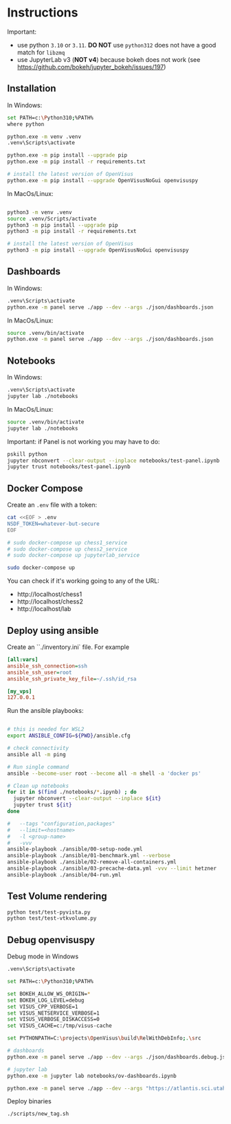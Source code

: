 # Instructions

Important:

- use python `3.10` or `3.11`.  **DO NOT** use `python312` does not have a good match for `libzmq`
- use  JupyterLab v3 (**NOT v4**) because bokeh does not work (see https://github.com/bokeh/jupyter_bokeh/issues/197)

## Installation

In Windows:

```bash
set PATH=c:\Python310;%PATH%
where python

python.exe -m venv .venv
.venv\Scripts\activate

python.exe -m pip install --upgrade pip
python.exe -m pip install -r requirements.txt

# install the latest version of OpenVisus
python.exe -m pip install --upgrade OpenVisusNoGui openvisuspy
```

In MacOs/Linux:

```bash

python3 -m venv .venv
source .venv/Scripts/activate
python3 -m pip install --upgrade pip
python3 -m pip install -r requirements.txt

# install the latest version of OpenVisus
python3 -m pip install --upgrade OpenVisusNoGui openvisuspy
```

## Dashboards 

In Windows:

```bash
.venv\Scripts\activate
python.exe -m panel serve ./app --dev --args ./json/dashboards.json
```

In MacOs/Linux:

```bash
source .venv/bin/activate
python.exe -m panel serve ./app --dev --args ./json/dashboards.json
```

## Notebooks

In Windows:

```bash
.venv\Scripts\activate
jupyter lab ./notebooks
```

In MacOs/Linux:

```bash
source .venv/bin/activate
jupyter lab ./notebooks
```

Important: if Panel is not working you may have to do:

```bash
pskill python
jupyter nbconvert --clear-output --inplace notebooks/test-panel.ipynb  
jupyter trust notebooks/test-panel.ipynb  
```



## Docker Compose

Create an `.env` file with a token:

```bash
cat <<EOF > .env
NSDF_TOKEN=whatever-but-secure
EOF
```

```bash 
# sudo docker-compose up chess1_service
# sudo docker-compose up chess2_service
# sudo docker-compose up jupyterlab_service

sudo docker-compose up 
```

You can check if it's working going to any of the URL:

- http://localhost/chess1
- http://localhost/chess2
- http://localhost/lab



## Deploy using ansible


Create an ``./inventory.ini` file. For example

```ini
[all:vars]
ansible_ssh_connection=ssh 
ansible_ssh_user=root
ansible_ssh_private_key_file=~/.ssh/id_rsa

[my_vps]
127.0.0.1
```

Run the ansible playbooks:

```bash

# this is needed for WSL2
export ANSIBLE_CONFIG=${PWD}/ansible.cfg

# check connectivity
ansible all -m ping

# Run single command
ansible --become-user root --become all -m shell -a 'docker ps'

# Clean up notebooks
for it in $(find ./notebooks/*.ipynb) ; do
  jupyter nbconvert --clear-output --inplace ${it}
  jupyter trust ${it}
done

#   --tags "configuration,packages"
#   --limit=<hostname>
#   -l <group-name>
#   -vvv
ansible-playbook ./ansible/00-setup-node.yml 
ansible-playbook ./ansible/01-benchmark.yml --verbose
ansible-playbook ./ansible/02-remove-all-containers.yml 
ansible-playbook ./ansible/03-precache-data.yml -vvv --limit hetzner
ansible-playbook ./ansible/04-run.yml 
```

## Test Volume rendering

```bash
python test/test-pyvista.py
python test/test-vtkvolume.py 
```

## Debug openvisuspy

Debug mode in Windows

```bash
.venv\Scripts\activate

set PATH=c:\Python310;%PATH%

set BOKEH_ALLOW_WS_ORIGIN=*
set BOKEH_LOG_LEVEL=debug
set VISUS_CPP_VERBOSE=1
set VISUS_NETSERVICE_VERBOSE=1
set VISUS_VERBOSE_DISKACCESS=0
set VISUS_CACHE=c:/tmp/visus-cache

set PYTHONPATH=C:\projects\OpenVisus\build\RelWithDebInfo;.\src

# dashboards
python.exe -m panel serve ./app --dev --args ./json/dashboards.debug.json

# jupyter lab
python.exe -m jupyter lab notebooks/ov-dashboards.ipynb

python.exe -m panel serve ./app --dev --args "https://atlantis.sci.utah.edu/mod_visus?action=readdataset&dataset=chess-intro&cached=arco" --probe
```

Deploy binaries

```bash
./scripts/new_tag.sh
```



